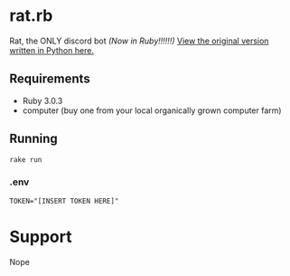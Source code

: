 # rat.rb
Rat, the ONLY discord bot *(Now in Ruby!!!!!!)*
[View the original version written in Python here.](https://github.com/ernieIzde8ski/ratbot)

## Requirements
* Ruby 3.0.3
* computer (buy one from your local organically grown computer farm)

## Running
```
rake run
```

### .env
```
TOKEN="[INSERT TOKEN HERE]"
```

# Support
Nope
